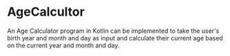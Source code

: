 # AgeCalcultor
 An Age Calculator program in Kotlin can be implemented to take the user's birth year and month and day as input and calculate their current age based on the current year and month and day.
